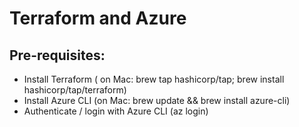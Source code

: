 # Terraform and Azure

## Pre-requisites:

- Install Terraform ( on Mac: brew tap hashicorp/tap; brew install hashicorp/tap/terraform)
- Install Azure CLI (on Mac: brew update && brew install azure-cli)
- Authenticate / login with Azure CLI (az login)
